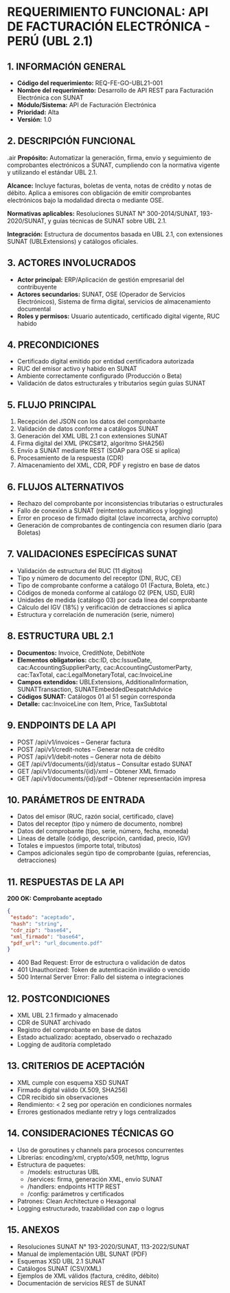# REQUERIMIENTO FUNCIONAL: API DE FACTURACIÓN ELECTRÓNICA - PERÚ (UBL 2.1)

## 1. INFORMACIÓN GENERAL

- **Código del requerimiento:** REQ-FE-GO-UBL21-001
- **Nombre del requerimiento:** Desarrollo de API REST para Facturación Electrónica con SUNAT
- **Módulo/Sistema:** API de Facturación Electrónica
- **Prioridad:** Alta
- **Versión:** 1.0

## 2. DESCRIPCIÓN FUNCIONAL
.air
**Propósito:** Automatizar la generación, firma, envío y seguimiento de comprobantes electrónicos a SUNAT, cumpliendo con la normativa vigente y utilizando el estándar UBL 2.1.

**Alcance:** Incluye facturas, boletas de venta, notas de crédito y notas de débito. Aplica a emisores con obligación de emitir comprobantes electrónicos bajo la modalidad directa o mediante OSE.

**Normativas aplicables:** Resoluciones SUNAT N° 300-2014/SUNAT, 193-2020/SUNAT, y guías técnicas de SUNAT sobre UBL 2.1.

**Integración:** Estructura de documentos basada en UBL 2.1, con extensiones SUNAT (UBLExtensions) y catálogos oficiales.

## 3. ACTORES INVOLUCRADOS

- **Actor principal:** ERP/Aplicación de gestión empresarial del contribuyente
- **Actores secundarios:** SUNAT, OSE (Operador de Servicios Electrónicos), Sistema de firma digital, servicios de almacenamiento documental
- **Roles y permisos:** Usuario autenticado, certificado digital vigente, RUC habido

## 4. PRECONDICIONES

- Certificado digital emitido por entidad certificadora autorizada
- RUC del emisor activo y habido en SUNAT
- Ambiente correctamente configurado (Producción o Beta)
- Validación de datos estructurales y tributarios según guías SUNAT

## 5. FLUJO PRINCIPAL

1. Recepción del JSON con los datos del comprobante
2. Validación de datos conforme a catálogos SUNAT
3. Generación del XML UBL 2.1 con extensiones SUNAT
4. Firma digital del XML (PKCS#12, algoritmo SHA256)
5. Envío a SUNAT mediante REST (SOAP para OSE si aplica)
6. Procesamiento de la respuesta (CDR)
7. Almacenamiento del XML, CDR, PDF y registro en base de datos

## 6. FLUJOS ALTERNATIVOS

- Rechazo del comprobante por inconsistencias tributarias o estructurales
- Fallo de conexión a SUNAT (reintentos automáticos y logging)
- Error en proceso de firmado digital (clave incorrecta, archivo corrupto)
- Generación de comprobantes de contingencia con resumen diario (para Boletas)

## 7. VALIDACIONES ESPECÍFICAS SUNAT

- Validación de estructura del RUC (11 dígitos)
- Tipo y número de documento del receptor (DNI, RUC, CE)
- Tipo de comprobante conforme a catálogo 01 (Factura, Boleta, etc.)
- Códigos de moneda conforme al catálogo 02 (PEN, USD, EUR)
- Unidades de medida (catálogo 03) por cada línea del comprobante
- Cálculo del IGV (18%) y verificación de detracciones si aplica
- Estructura y correlación de numeración (serie, número)

## 8. ESTRUCTURA UBL 2.1

- **Documentos:** Invoice, CreditNote, DebitNote
- **Elementos obligatorios:** cbc:ID, cbc:IssueDate, cac:AccountingSupplierParty, cac:AccountingCustomerParty, cac:TaxTotal, cac:LegalMonetaryTotal, cac:InvoiceLine
- **Campos extendidos:** UBLExtensions, AdditionalInformation, SUNATTransaction, SUNATEmbeddedDespatchAdvice
- **Códigos SUNAT:** Catálogos 01 al 51 según corresponda
- **Detalle:** cac:InvoiceLine con Item, Price, TaxSubtotal

## 9. ENDPOINTS DE LA API

- POST /api/v1/invoices – Generar factura
- POST /api/v1/credit-notes – Generar nota de crédito
- POST /api/v1/debit-notes – Generar nota de débito
- GET /api/v1/documents/{id}/status – Consultar estado SUNAT
- GET /api/v1/documents/{id}/xml – Obtener XML firmado
- GET /api/v1/documents/{id}/pdf – Obtener representación impresa

## 10. PARÁMETROS DE ENTRADA

- Datos del emisor (RUC, razón social, certificado, clave)
- Datos del receptor (tipo y número de documento, nombre)
- Datos del comprobante (tipo, serie, número, fecha, moneda)
- Líneas de detalle (código, descripción, cantidad, precio, IGV)
- Totales e impuestos (importe total, tributos)
- Campos adicionales según tipo de comprobante (guías, referencias, detracciones)

## 11. RESPUESTAS DE LA API

**200 OK: Comprobante aceptado**
```json
{
 "estado": "aceptado",
 "hash": "string",
 "cdr_zip": "base64",
 "xml_firmado": "base64",
 "pdf_url": "url_documento.pdf"
}
```

- 400 Bad Request: Error de estructura o validación de datos
- 401 Unauthorized: Token de autenticación inválido o vencido
- 500 Internal Server Error: Fallo del sistema o integraciones

## 12. POSTCONDICIONES

- XML UBL 2.1 firmado y almacenado
- CDR de SUNAT archivado
- Registro del comprobante en base de datos
- Estado actualizado: aceptado, observado o rechazado
- Logging de auditoría completado

## 13. CRITERIOS DE ACEPTACIÓN

- XML cumple con esquema XSD SUNAT
- Firmado digital válido (X.509, SHA256)
- CDR recibido sin observaciones
- Rendimiento: < 2 seg por operación en condiciones normales
- Errores gestionados mediante retry y logs centralizados

## 14. CONSIDERACIONES TÉCNICAS GO

- Uso de goroutines y channels para procesos concurrentes
- Librerías: encoding/xml, crypto/x509, net/http, logrus
- Estructura de paquetes:
  - /models: estructuras UBL
  - /services: firma, generación XML, envío SUNAT
  - /handlers: endpoints HTTP REST
  - /config: parámetros y certificados
- Patrones: Clean Architecture o Hexagonal
- Logging estructurado, trazabilidad con zap o logrus

## 15. ANEXOS

- Resoluciones SUNAT N° 193-2020/SUNAT, 113-2022/SUNAT
- Manual de implementación UBL SUNAT (PDF)
- Esquemas XSD UBL 2.1 SUNAT
- Catálogos SUNAT (CSV/XML)
- Ejemplos de XML válidos (factura, crédito, débito)
- Documentación de servicios REST de SUNAT